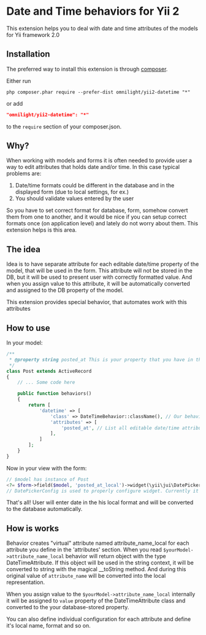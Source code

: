 Date and Time behaviors for Yii 2
=================================

This extension helps you to deal with date and time attributes of the models for Yii framework 2.0

Installation
------------

The preferred way to install this extension is through [composer](http://getcomposer.org/download/).

Either run

```
php composer.phar require --prefer-dist omnilight/yii2-datetime "*"
```

or add

```json
"omnilight/yii2-datetime": "*"
```

to the `require` section of your composer.json.

Why?
----

When working with models and forms it is often needed to provide user a way to edit attributes that holds
date and/or time. In this case typical problems are:

1. Date/time formats could be different in the database and in the displayed form (due to local settings, for ex.)
2. You should validate values entered by the user

So you have to set correct format for database, form, somehow convert them from one to another, and it would be
nice if you can setup correct formats once (on application level) and lately do not worry about them. This extension
helps is this area.

The idea
--------

Idea is to have separate attribute for each editable date/time property of the model, that will be used in the form.
This attribute will not be stored in the DB, but it will be used to present user with correctly formatted value.
And when you assign value to this attribute, it will be automatically converted and assigned to the DB property of
the model.

This extension provides special behavior, that automates work with this attributes


How to use
----------

In your model:
```php
/**
 * @property string posted_at This is your property that you have in the database table, it has DATETIME format
 */
class Post extends ActiveRecord
{
    // ... Some code here

    public function behaviors()
    {
        return [
            'datetime' => [
                'class' => DateTimeBehavior::className(), // Our behavior
                'attributes' => [
                    'posted_at', // List all editable date/time attributes
                ],
            ]
        ];
    }
}
```

Now in your view with the form:
```php
// $model has instance of Post
<?= $form->field($model, 'posted_at_local')->widget(\yii\jui\DatePicker::className(), \omnilight\datetime\DatePickerConfig::get($model->posted_at_local)) ?>
// DatePickerConfig is used to properly configure widget. Currently it only supports DatePicker from the Jui extension
```

That's all! User will enter date in the his local format and will be converted to the database automatically.

How is works
------------

Behavior creates "virtual" attribute named attribute_name_local for each attribute you define in the 'attributes' section.
When you read `$yourModel->attribute_name_local` behavior will return object with the type DateTimeAttribute. If
this object will be used in the string context, it will be converted to string with the magical __toString method.
And during this original value of `attribute_name` will be converted into the local representation.

When you assign value to the `$yourModel->attribute_name_local` internally it will be assigned to `value` property
of the DateTimeAttribute class and converted to the your database-stored property.

You can also define individual configuration for each attribute and define it's local name, format and so on.
